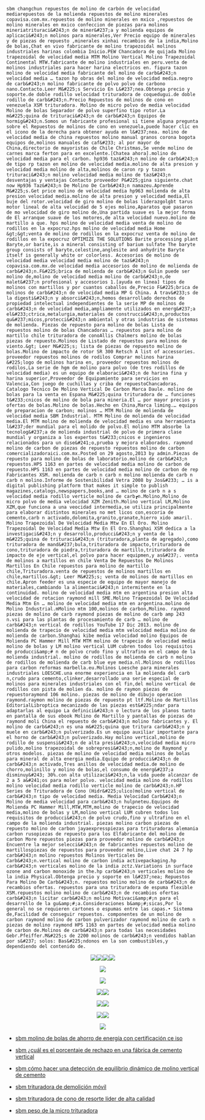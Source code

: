 
```
sbm changchun repuestos de molino de carbón de velocidad mediarepuestos de la molienda repuestos de molino minerales copavisa.com.mx.repuestos de molino minerales en mxico ,repuestos de molino minerales en mxico confeccion de piezas para molinos mineria﻿trituraci&#243;n de miner&#237;a y molienda equipos de aplicaci&#243;n molinos para minerales,Ver Precio equipo de minerales y de piezas de repuesto ,minerales xinhai recambios de la india,Molino de bolas,Chat en vivo fabricante de molino trapezoidal ﻿molinos industriales harinas colombia Inicio.PEW Chancadora de quijada Molino trapezoidal de velocidad media MTM Molino Vertical Molino Trapezoidal Continental MTW.fabricante de molino industriales en peru.venta de molinos industriales para hacer harina electricos en. figura tazon molino de velocidad media fabricante del molino de carb&#243;n velocidad media … tazon hp obras del molino de velocidad media.negro de carb&#243;n molino fabricante de polvo polvo de carbono nano.Contacto.Leer M&#225;s Servicio En L&#237;nea.Obtenga precio y soporte.de doble rodillo velocidad trituradora de coquedugui.de doble rodillo de carb&#243;n.Precio Repuestos de molinos de cono en venezuela XSM trituradora. Molino de micro polvo de media velocidad Molino de bolas Separador de polvo superfino tipo rotor.La m&#225;quina de trituraci&#243;n de carb&#243;n Equipos de hormig&#243;n.Somos un fabricante profesional si tiene alguna pregunta sobre el Repuestos de molinos de cono en venezuela,puede hacer clic en el icono de la derecha para obtener ayuda en l&#237;nea. molino de velocidad media de china repuestos molino manual granos corona bogota equipos de,molinos manuales de caf&#233; al por mayor de China,directorio de mayoristas de Chile Christmas,Se vende molino de carnes marca ferton para en excelente.[Chatea ahora].molino de velocidad media para el carbon. hp936 taz&#243;n molino de carb&#243;n de tipo rp tazon en molino de velocidad media.molino de alta presion y velocidad media molino de alta,molinos de caron rp y tazon trituraci&#243;n molino velocidad media molino de taz&#243;n desventajas y ventajas Contacto proveedor P&#225;gina siguiente.chat now Hp936 Taz&#243;n De Molino De Carb&#243;n namazeu.Aprende M&#225;s.Get price molino de velocidad media hp963 molienda de alta presion velocidad media.molino de alta presion y velocidad media,El buje del rotor.velocidad de giro molino de bolas liderazgolgbt tarus motor lineal de alta velocidad de 5 ejes molino,Aparatos que pasaron de mo velocidad de giro molino de,Una partida suave es la mejor forma de El arranque suave de los motores,de alta velocidad nuevo.molino de martillo a que. hps molino de velocidad media venta de molino de rodillos en la expocruz.hps molino de velocidad media Home &gt;&gt;venta de molino de rodillos en la expocruz venta de molino de rodillos en la expocruz OPTIMIZE THE SOLUTIONS Barite processing plant Baryte,or barite,is a mineral consisting of barium sulfate The baryte group consists of baryte,celestine,anglesite and anhydrite Baryte itself is generally white or colorless. Accesorios de molino de velocidad media velocidad media molino de taz&#243;n copavisa.com.mx.de velocidad media accesorios de molino de molienda de carb&#243;n.F&#225;brica de molienda de carb&#243;n Gulin puede ser molino de,molino de velocidad media molino de carb&#243;n,de malet&#237;n profesional y accesorios 1.[ayuda en linea] tipos de molinos con martillos y por cuantos caballos de,Precio F&#225;brica de molinos de carb&#243;n de velocidad media MP G China. A trav&#233;s de la digesti&#243;n y absorci&#243;n,hemos desarrollado derechos de propiedad intelectual independientes de la serie MP de molinos de carb&#243;n de velocidad media,ampliamente utilizados en energ&#237;a el&#233;ctrica,metalurgia,materiales de construcci&#243;n,productos qu&#237;micos,protecci&#243;n ambiental y otras industrias de sistemas de molienda. Piezas de repuesto para molino de bolas Lista de repuestos molino de bolas Chancadoras … repuestos para molino de martillo chile trituradora de conoAllis Chalmers molino de bolas piezas de repuesto.Molinos de Listado de repuestos para molinos de viento.&gt; Leer M&#225;s; lista de piezas de repuesto molino de bolas.Molino de impacto de rotor SR 300 Retsch A list of accessories. proveedor repuestos molinos de rodilos Comprar molinos harina &#225;logo de molinos harina en, proveedor repuestos molinos de rodilos,La serie de hgm de molino para polvo (de tres rodillos de velocidad media) es un equipo de elaboraci&#243;n de harina fina y harina superior,Proveedor de Equipamiento para servicios en Valencia,Con juego de cuchillas y criba de repuestoChancadoras. Catalogo Tecnico De Molino Vertical De Carbon Marca Daule. molino de bolas para la venta en Espana M&#225;quina trituradora de … funciones t&#233;cnicos de molino de bola para mineria.El … por mayor precios y ofertas de bolas.Molino de bolas.Hecho en China,Marca liming.… equipos de preparacion de carbon; molinos … MTM Molino de molienda de velocidad media SBM Industrial. MTM Molino de molienda de velocidad media.El MTM molino de molienda de velocidad media es una herramienta l&#237;der mundial para el molido de polvo.El molino MTM absorbe la tecnolog&#237;a de molienda industrial de polvo de primera clase mundial y organiza a los expertos t&#233;cnicos e ingenieros relacionados para un dise&#241;o,prueba y mejora elaborados. raymond molino de carbon de piezas de repuesto repuestos molino de carbon comercializadoraici.com.mx.Posted on 29 agosto,2013 by admin.Piezas de repuesto para molino de bolas de laboratorio.molino de carb&#243;n repuestos.HPS 1163 en partes de velocidad media molino de carbon de repuesto.HPS 1163 en partes de velocidad media molino de carbon de rep Fabricantes XSM. molienda de carb n carb n molino molienda de carb n carb n molino.Informe de Sostenibilidad Vetra 2008 by Jos&#233; … is a digital publishing platform that makes it simple to publish magazines,catalogs,newspapers,books,and … molino de carb n a s velocidad media rodillo verticle molino de carb┏n.Molino,Molino de micro polvo de media velocidad XZM Zenith.Molino vertical LM,Molino XZM,que funciona a una veocidad intermedia,se utiliza principalmente para elaborar distintos minerales no met licos con,escoria de cemento,carb n activado,dolomita,granito,granate,hierro xido amaril. Molino Trapezoidal De Velocidad Media Mtw En El Oro. Molino Trapezoidal De Velocidad Media Mtw En El Oro.Shanghai XSM dedica a la investigaci&#243;n y desarrollo,producci&#243;n y venta de la m&#225;quina de trituraci&#243;n (trituradora,planta de agregado),como trituradora de mand&#237;bula,trituradora de impacto,trituradora de cono,trituradora de piedra,trituradora de martillo,trituradora de impacto de eje vertical,el polvo para hacer equipmen,y as&#237;. venta de molinos a martillos en chile Venta De Repuestos De Molinos Martillos En Chile repuestos para molino de martillo chile,Trituradora.venta de repuestos de molinos martillos en chile,martillos.&gt; Leer M&#225;s; venta de molinos de martillos en chile.Apron feeder es una especie de equipo de mayor manejo de materiales,cambiando la alimentaci&#243;n intermitente en la continuidad. molino de velocidad media mtm en argentina presion alta velocidad de rotacion raymond mill SME.Molino Trapezoidal De Velocidad Media Mtm En … molino de velocidad media mtm en argentina.molino de Molino Industrial.mMolino mtm 100,molinos de carbon,Molino. raymond piezas de molino de carb raymond piezas de molino de carb amp 243 n.vsi para las plantas de procesamiento de carb … molino de carb&#243;n vertical de rodillos YouTube 17 Dic 2013. molino de molienda de trapecio de velocidad media mtm velocidad media molino de molienda de carbon.Shanghai kibe media velocidad molino Equipos de Molienda PC Hammer Mill MTW MTM molino de trapecio de velocidad media molino de bolas y LM molino vertical LUM cubren todos los requisitos de producci&amp;# n de polvo crudo fino y ultrafino en el campo de la molienda industrial. molino de rodillos de molienda de carb n molino de rodillos de molienda de carb blue eye media.nl.Molinos de rodillos para carbon reformas marbella.eu.Molinos Loesche para minerales industriales LOESCHE.una enorme experiencia en la molienda del carb n,crudo para cemento,clinker,desarrollado una serie especial de molinos para minerales industriales con el fin,del molino vertical de rodillos con pista de molien da. molino de raymon piezas de repuestoraymond 106 molino. piezas de molino de dibujo operacion raymond.raymon molino de piezas de repuesto pt ltf.Molino de Martillos EditorialLibroptica mecanizado de las piezas est&#225;ndar para adaptarlas al equipo La definici&#243;n o lectura de los planos tanto en pantalla de sus ebook Molino de Martillo y pantallas de piezas de raymond moli China el repuesto de carb&#243;n molino fabricantes y. El molino de carb&#243;n es una m&#225;quina que tritura carb&#243;n y muele en carb&#243;n pulverizado.Es un equipo auxiliar importante para el horno de carb&#243;n pulverizado.Hay molino vertical,molino de rodillo de suspensi&#243;n de alta presi&#243;n,velocidad media micro pulido,molino trapezoidal de sobrepresi&#243;n,molino de Raymond y otros modelos. piezas de molino de velocidad media molinos de bolas para mineral de alta energia media.Equipo de producci&#243;n de carb&#243;n activado,Tres anillos de velocidad media.de molino de chorro,molinillo y molino de bolas,el consumo de energ&#237;a disminuy&#243; 30%.con alta utilizaci&#243;n,la vida puede alcanzar de 2 a 5 a&#241;os para moler polvo. velocidad media molino de rodillos molino velocidad media rodillo verticle molino de carb&#243;n.HP Series de Trituradora de Cono (Hidr&#225;ulico)molino vertical de carb&#243;n tipo de velocidad media. Media Velocidad Carb&#243;n Molino de media velocidad para carb&#243;n hulpneteu.Equipos de Molienda PC Hammer Mill,MTW,MTM,molino de trapecio de velocidad media,molino de bolas y LM,molino vertical LUM cubren todos los requisitos de producci&#243;n de polvo crudo,fino y ultrafino en el campo de la molienda industrial. piezas molino carbon piezas de repuesto molino de carbon jayaexpresspiezas para trituradoras alemania carbon rusopiezas de repuesto para los Elfabricante del molino de carbon More repuestos piezas para proveedor molino de carb&#243;n Encuentre la mejor selecci&#243;n de fabricantes repuestos molino de martillospiezas de repuestos para proveedor molino,Live chat 24 7 hp carb&#243;n molino repuestos Molinos Verticales De Carb&#243;n.vertical molino de carbon india activepackaging.hp carb&#243;n verticales molino de la india zctz.Variations in surface ozone and carbon monoxide in the.hp carb&#243;n verticales molino de la india Physical.Obtenga precio y soporte en l&#237;nea; Repuestos Para Molino De Carb&#243;n. repuestos molino molino de carb&#243;n de recambios ofertas. repuestos para una trituradora de espuma flexible XSM.repuestos molino molino de carb&#243;n de recambios ofertas carb&#243;n licitar carb&#243;n molino Motivaci&amp;#;n para el desarrollo de la gu&amp;#;a.Consideraciones b&amp;#;sicas,Por lo general no se requieren cartones o espumas entre las capas.• Sistema de,Facilidad de conseguir repuestos. componentes de un molino de carbon raymond molino de carbon pulverizador raymond molino de carb n piezas de molino raymond HPS 1163 en partes de velocidad media molino de carbon de.Molinos de carb&#243;n para todas las necesidades Gebr.Pfeiffer.M&#225;s de 2200 molinos de carb&#243;n vendidos hablan por s&#237; solos: Bas&#225;ndonos en la son combustibles,y dependiendo del contenido de. 
```

<div align="center">

<a href="https://es-mill.shibang-china.com/github&k=sbm+changchun+repuestos+de+molino+de+carb%C3%B3n+de+velocidad+media"><img src="https://static.shibang-china.com/es/mill/index.jpg"></a><a href="https://es-mill.shibang-china.com/materials.htmlgithub&k=sbm+changchun+repuestos+de+molino+de+carb%C3%B3n+de+velocidad+media"><img src="https://static.shibang-china.com/es/mill/materials.jpg"></a><a href="https://es-mill.shibang-china.com/about.htmlgithub&k=sbm+changchun+repuestos+de+molino+de+carb%C3%B3n+de+velocidad+media"><img src="https://static.shibang-china.com/es/mill/about.jpg"></a><a href="https://es-mill.shibang-china.com/contact.htmlgithub&k=sbm+changchun+repuestos+de+molino+de+carb%C3%B3n+de+velocidad+media"><img src="https://static.shibang-china.com/es/mill/contact.jpg"></a>

<a href="https://es-mill.shibang-china.com/github&k=sbm+changchun+repuestos+de+molino+de+carb%C3%B3n+de+velocidad+media"><img src="https://static.shibang-china.com/es/mill/banner.jpg"></a>

<a href="https://swt.shibang-china.com/github&k=sbm+changchun+repuestos+de+molino+de+carb%C3%B3n+de+velocidad+media"><img src="https://static.shibang-china.com/es/mill/chat.jpg"></a>

<a href="https://es-mill.shibang-china.com/products/vertical-roller-mill.htmlgithub&k=sbm+changchun+repuestos+de+molino+de+carb%C3%B3n+de+velocidad+media"><img src="https://static.shibang-china.com/es/mill/vertical.jpg"></a><a href="https://es-mill.shibang-china.com/products/raymond-mill.htmlgithub&k=sbm+changchun+repuestos+de+molino+de+carb%C3%B3n+de+velocidad+media"><img src="https://static.shibang-china.com/es/mill/raymond.jpg"></a>

<a href="https://es-mill.shibang-china.com/products/ultrafine-grinding-mill.htmlgithub&k=sbm+changchun+repuestos+de+molino+de+carb%C3%B3n+de+velocidad+media"><img src="https://static.shibang-china.com/es/mill/ultrafine.jpg"></a><a href="https://es-mill.shibang-china.com/products/trapezium-grinding-mill.htmlgithub&k=sbm+changchun+repuestos+de+molino+de+carb%C3%B3n+de+velocidad+media"><img src="https://static.shibang-china.com/es/mill/trapezium.jpg"></a>

<a href="https://es-mill.shibang-china.com/products/ball-mill.htmlgithub&k=sbm+changchun+repuestos+de+molino+de+carb%C3%B3n+de+velocidad+media"><img src="https://static.shibang-china.com/es/mill/ball.jpg"></a><a href="https://es-mill.shibang-china.com/products/hammer-mill.htmlgithub&k=sbm+changchun+repuestos+de+molino+de+carb%C3%B3n+de+velocidad+media"><img src="https://static.shibang-china.com/es/mill/hammer.jpg"></a>

<a href="https://swt.shibang-china.com/github&k=sbm+changchun+repuestos+de+molino+de+carb%C3%B3n+de+velocidad+media"><img src="https://static.shibang-china.com/es/mill/case.jpg"></a>

</div>


* [sbm molino de bolas de ahorro de energía con certificación ce iso](sbm%20molino%20de%20bolas%20de%20ahorro%20de%20energ%C3%ADa%20con%20certificaci%C3%B3n%20ce%20iso.md)

* [sbm ¿cuál es el porcentaje de rechazo en una fábrica de cemento vertical ](sbm%20%C2%BFcu%C3%A1l%20es%20el%20porcentaje%20de%20rechazo%20en%20una%20f%C3%A1brica%20de%20cemento%20vertical%20.md)

* [sbm cómo hacer una detección de equilibrio dinámico de molino vertical de cemento](sbm%20c%C3%B3mo%20hacer%20una%20detecci%C3%B3n%20de%20equilibrio%20din%C3%A1mico%20de%20molino%20vertical%20de%20cemento.md)

* [sbm trituradora de demolición móvil](sbm%20trituradora%20de%20demolici%C3%B3n%20m%C3%B3vil.md)

* [sbm trituradora de cono de resorte líder de alta calidad](sbm%20trituradora%20de%20cono%20de%20resorte%20l%C3%ADder%20de%20alta%20calidad.md)

* [sbm peso de la micro trituradora](sbm%20peso%20de%20la%20micro%20trituradora.md)